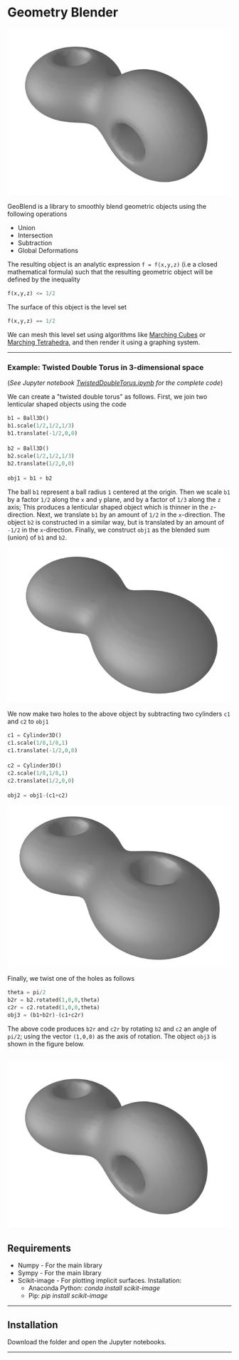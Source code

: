 # Geometry Blender

![Double Torus](images/tdt.png)

GeoBlend is a library to smoothly blend geometric objects using the following 
operations

- Union
- Intersection
- Subtraction
- Global Deformations

The resulting object is an analytic expression ``f = f(x,y,z)``
(i.e a closed mathematical
formula) such that the resulting geometric object will be defined by 
the inequality 

```python
f(x,y,z) <= 1/2
```

The surface of this object is the level set

```python
f(x,y,z) == 1/2
```

We can mesh this level set using  algorithms like 
[Marching Cubes](https://en.wikipedia.org/wiki/Marching_cubes)
or 
[Marching Tetrahedra](https://en.wikipedia.org/wiki/Marching_tetrahedra), and then render it using a graphing system.

---
### Example: Twisted Double Torus in 3-dimensional space
(*See Jupyter notebook [TwistedDoubleTorus.ipynb](jupyter/TwistedDoubleTorus.ipynb) for the complete code*)

We can create a "twisted double torus" as follows. First, we join two lenticular shaped objects using the code

```python
b1 = Ball3D()
b1.scale(1/2,1/2,1/3)
b1.translate(-1/2,0,0)

b2 = Ball3D()
b2.scale(1/2,1/2,1/3)
b2.translate(1/2,0,0)

obj1 = b1 + b2
```

The ball ``b1`` represent a ball radius `1` centered at the origin.
Then we scale `b1`  by a factor 
``1/2`` along the `x` and `y` plane, and by a factor of `1/3` along the `z` axis; This 
produces a lenticular shaped object which is thinner in the ``z``-direction.
Next, we translate  `b1` by an amount of `1/2` in the `x`-direction. The object `b2` 
is constructed in a similar way, but is translated by an amount of `-1/2` in the `x`-direction.
Finally, we construct `obj1` as the blended sum (union) of `b1` and `b2`.

![Double Torus](images/tdt0.png)


We now make two holes to the above object by subtracting two cylinders `c1`
and `c2` to `obj1`

```python
c1 = Cylinder3D()
c1.scale(1/8,1/8,1)
c1.translate(-1/2,0,0)

c2 = Cylinder3D()
c2.scale(1/8,1/8,1)
c2.translate(1/2,0,0)

obj2 = obj1-(c1+c2)
```

![Double Torus](images/tdt1.png)

Finally, we twist one of the holes as follows

```python 
theta = pi/2
b2r = b2.rotated(1,0,0,theta)
c2r = c2.rotated(1,0,0,theta)
obj3 = (b1+b2r)-(c1+c2r)
```

The above code produces `b2r` and `c2r` by rotating ``b2`` and ``c2`` an angle of ``pi/2``;
using the vector ``(1,0,0)`` as the axis of rotation. The object `obj3` is shown in
the figure below. 

![Double Torus](images/tdt.png)
---
## Requirements 

- Numpy - For the main library
- Sympy - For the main library
- Scikit-image - For plotting implicit surfaces. Installation:
    - Anaconda Python: *conda install scikit-image*
    - Pip: *pip install scikit-image*

---
## Installation

Download the folder and open the Jupyter notebooks.

---
